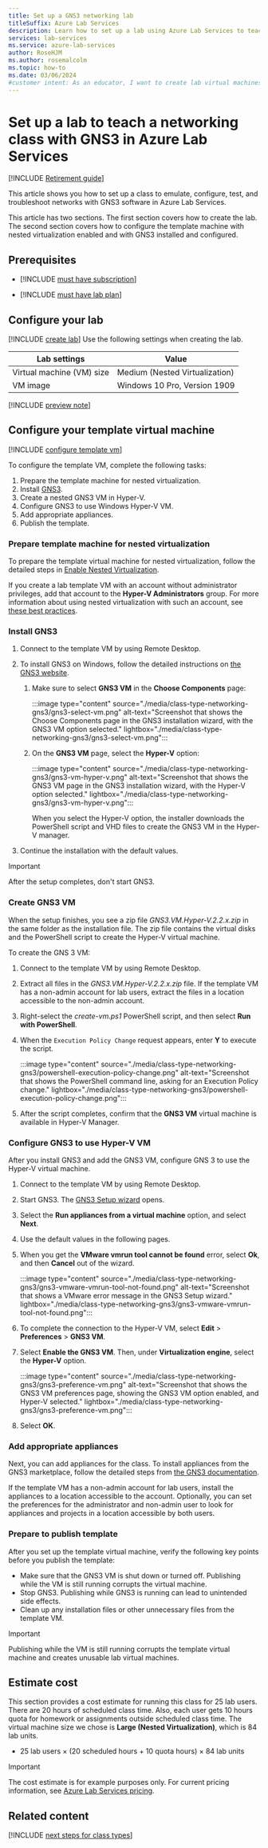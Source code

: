 ```yaml
---
title: Set up a GNS3 networking lab
titleSuffix: Azure Lab Services
description: Learn how to set up a lab using Azure Lab Services to teach networking with GNS3. Emulate, configure, test, and troubleshoot networks using GNS3. 
services: lab-services
ms.service: azure-lab-services
author: RoseHJM
ms.author: rosemalcolm
ms.topic: how-to
ms.date: 03/06/2024
#customer intent: As an educator, I want to create lab virtual machines with GNS3 so that students can learn about networking with GNS3 in a standard configuration.
---
```


# Set up a lab to teach a networking class with GNS3 in Azure Lab Services

[!INCLUDE [Retirement guide](./includes/retirement-banner.md)]

This article shows you how to set up a class to emulate, configure, test, and troubleshoot networks with GNS3 software in Azure Lab Services.

This article has two sections. The first section covers how to create the lab. The second section covers how to configure the template machine with nested virtualization enabled and with GNS3 installed and configured.

## Prerequisites

- [!INCLUDE [must have subscription](./includes/lab-services-class-type-subscription.md)]

- [!INCLUDE [must have lab plan](./includes/lab-services-class-type-lab-plan.md)]

## Configure your lab

[!INCLUDE [create lab](./includes/lab-services-class-type-lab.md)] Use the following settings when creating the lab.

| Lab settings | Value |
| ------------ | ------------------ |
| Virtual machine (VM) size | Medium (Nested Virtualization) |
| VM image | Windows 10 Pro, Version 1909 |

[!INCLUDE [preview note](./includes/lab-services-new-update-focused-article.md)]

## Configure your template virtual machine

[!INCLUDE [configure template vm](./includes/lab-services-class-type-template-vm.md)]

To configure the template VM, complete the following tasks:

1. Prepare the template machine for nested virtualization.
1. Install [GNS3](https://www.gns3.com/).
1. Create a nested GNS3 VM in Hyper-V.
1. Configure GNS3 to use Windows Hyper-V VM.
1. Add appropriate appliances.
1. Publish the template.

### Prepare template machine for nested virtualization

To prepare the template virtual machine for nested virtualization, follow the detailed steps in [Enable Nested Virtualization](how-to-enable-nested-virtualization-template-vm-using-script.md).

If you create a lab template VM with an account without administrator privileges, add that account to the **Hyper-V Administrators** group. For more information about using nested virtualization with such an account, see [these best practices](concept-nested-virtualization-template-vm.md#non-admin-user).

### Install GNS3

1. Connect to the template VM by using Remote Desktop.

1. To install GNS3 on Windows, follow the detailed instructions on [the GNS3 website](https://docs.gns3.com/docs/getting-started/installation/windows).

    1. Make sure to select **GNS3 VM** in the **Choose Components** page:

        :::image type="content" source="./media/class-type-networking-gns3/gns3-select-vm.png" alt-text="Screenshot that shows the Choose Components page in the GNS3 installation wizard, with the GNS3 VM option selected." lightbox="./media/class-type-networking-gns3/gns3-select-vm.png":::

    1. On the **GNS3 VM** page, select the **Hyper-V** option:

        :::image type="content" source="./media/class-type-networking-gns3/gns3-vm-hyper-v.png" alt-text="Screenshot that shows the GNS3 VM page in the GNS3 installation wizard, with the Hyper-V option selected." lightbox="./media/class-type-networking-gns3/gns3-vm-hyper-v.png":::

        When you select the Hyper-V option, the installer downloads the PowerShell script and VHD files to create the GNS3 VM in the Hyper-V manager.

1. Continue the installation with the default values.

> [!IMPORTANT]
> After the setup completes, don't start GNS3.

### Create GNS3 VM

When the setup finishes, you see a zip file *GNS3.VM.Hyper-V.2.2.x.zip* in the same folder as the installation file. The zip file contains the virtual disks and the PowerShell script to create the Hyper-V virtual machine.

To create the GNS 3 VM:

1. Connect to the template VM by using Remote Desktop.

1. Extract all files in the *GNS3.VM.Hyper-V.2.2.x.zip* file. If the template VM has a non-admin account for lab users, extract the files in a location accessible to the non-admin account.

1. Right-select the *create-vm.ps1* PowerShell script, and then select **Run with PowerShell**.

1. When the `Execution Policy Change` request appears, enter **Y** to execute the script.

    :::image type="content" source="./media/class-type-networking-gns3/powershell-execution-policy-change.png" alt-text="Screenshot that shows the PowerShell command line, asking for an Execution Policy change." lightbox="./media/class-type-networking-gns3/powershell-execution-policy-change.png":::

1. After the script completes, confirm that the **GNS3 VM** virtual machine is available in Hyper-V Manager.

### Configure GNS3 to use Hyper-V VM

After you install GNS3 and add the GNS3 VM, configure GNS 3 to use the Hyper-V virtual machine.

1. Connect to the template VM by using Remote Desktop.

1. Start GNS3. The [GNS3 Setup wizard](https://docs.gns3.com/docs/getting-started/setup-wizard-gns3-vm#local-gns3-vm-setup-wizard) opens.

1. Select the **Run appliances from a virtual machine** option, and select **Next**.

1. Use the default values in the following pages.

1. When you get the **VMware vmrun tool cannot be found** error, select **Ok**, and then **Cancel** out of the wizard.

    :::image type="content" source="./media/class-type-networking-gns3/gns3-vmware-vmrun-tool-not-found.png" alt-text="Screenshot that shows a VMware error message in the GNS3 Setup wizard." lightbox="./media/class-type-networking-gns3/gns3-vmware-vmrun-tool-not-found.png":::

1. To complete the connection to the Hyper-V VM, select **Edit** > **Preferences** > **GNS3 VM**.

1. Select **Enable the GNS3 VM**. Then, under **Virtualization engine**, select the **Hyper-V** option.

    :::image type="content" source="./media/class-type-networking-gns3/gns3-preference-vm.png" alt-text="Screenshot that shows the GNS3 VM preferences page, showing the GNS3 VM option enabled, and Hyper-V selected." lightbox="./media/class-type-networking-gns3/gns3-preference-vm.png":::

1. Select **OK**.

### Add appropriate appliances

Next, you can add appliances for the class. To install appliances from the GNS3 marketplace, follow the detailed steps from [the GNS3 documentation](https://docs.gns3.com/docs/using-gns3/beginners/install-from-marketplace).

If the template VM has a non-admin account for lab users, install the appliances to a location accessible to the account. Optionally, you can set the preferences for the administrator and non-admin user to look for appliances and projects in a location accessible by both users.

### Prepare to publish template

After you set up the template virtual machine, verify the following key points before you publish the template:

- Make sure that the GNS3 VM is shut down or turned off. Publishing while the VM is still running corrupts the virtual machine.
- Stop GNS3. Publishing while GNS3 is running can lead to unintended side effects.
- Clean up any installation files or other unnecessary files from the template VM.

> [!IMPORTANT]
> Publishing while the VM is still running corrupts the template virtual machine and creates unusable lab virtual machines.

## Estimate cost

This section provides a cost estimate for running this class for 25 lab users. There are 20 hours of scheduled class time. Also, each user gets 10 hours quota for homework or assignments outside scheduled class time. The virtual machine size we chose is **Large (Nested Virtualization)**, which is 84 lab units.

- 25 lab users &times; (20 scheduled hours + 10 quota hours) &times; 84 lab units

> [!IMPORTANT]
> The cost estimate is for example purposes only. For current pricing information, see [Azure Lab Services pricing](https://azure.microsoft.com/pricing/details/lab-services/).

## Related content

[!INCLUDE [next steps for class types](./includes/lab-services-class-type-next-steps.md)]
